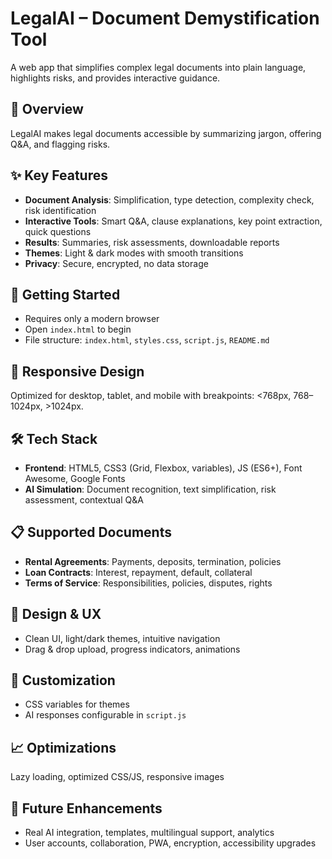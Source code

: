 # LegalAI – Document Demystification Tool

A web app that simplifies complex legal documents into plain language, highlights risks, and provides interactive guidance.

## 🎯 Overview

LegalAI makes legal documents accessible by summarizing jargon, offering Q\&A, and flagging risks.

## ✨ Key Features

* **Document Analysis**: Simplification, type detection, complexity check, risk identification
* **Interactive Tools**: Smart Q\&A, clause explanations, key point extraction, quick questions
* **Results**: Summaries, risk assessments, downloadable reports
* **Themes**: Light & dark modes with smooth transitions
* **Privacy**: Secure, encrypted, no data storage

## 🚀 Getting Started

* Requires only a modern browser
* Open `index.html` to begin
* File structure: `index.html`, `styles.css`, `script.js`, `README.md`

## 📱 Responsive Design

Optimized for desktop, tablet, and mobile with breakpoints: <768px, 768–1024px, >1024px.

## 🛠️ Tech Stack

* **Frontend**: HTML5, CSS3 (Grid, Flexbox, variables), JS (ES6+), Font Awesome, Google Fonts
* **AI Simulation**: Document recognition, text simplification, risk assessment, contextual Q\&A

## 📋 Supported Documents

* **Rental Agreements**: Payments, deposits, termination, policies
* **Loan Contracts**: Interest, repayment, default, collateral
* **Terms of Service**: Responsibilities, policies, disputes, rights

## 🎨 Design & UX

* Clean UI, light/dark themes, intuitive navigation
* Drag & drop upload, progress indicators, animations

## 🔧 Customization

* CSS variables for themes
* AI responses configurable in `script.js`

## 📈 Optimizations

Lazy loading, optimized CSS/JS, responsive images

## 🔮 Future Enhancements

* Real AI integration, templates, multilingual support, analytics
* User accounts, collaboration, PWA, encryption, accessibility upgrades
